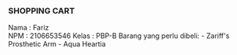 ### SHOPPING CART

Nama    : Fariz  
NPM     : 2106653546
Kelas   : PBP-B
Barang yang perlu dibeli:
    - Zariff's Prosthetic Arm
    - Aqua Heartia